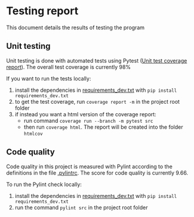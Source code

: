 # Testing report
This document details the results of testing the program

## Unit testing
Unit testing is done with automated tests using Pytest ([Unit test coverage report](https://jonathanheyno.github.io/tiramarkovchaincodecov/index.html)). The overall test coverage is currently 98%

If you want to run the tests locally:
1) install the dependencies in [requirements_dev.txt](../requirements_dev.txt) with `pip install requirements_dev.txt`
2) to get the test coverage, run `coverage report -m` in the project root folder
2) if instead you want a html version of the coverage report:
	- run command `coverage run --branch -m pytest src`
	- then run `coverage html`. The report will be created into the folder `htmlcov`

## Code quality
Code quality in this project is measured with Pylint according to the definitions in the file [.pylintrc](../.pylintrc). The score for code quality is currently 9.66.

To run the Pylint check locally:
1) install the dependencies in [requirements_dev.txt](../requirements_dev.txt) with `pip install requirements_dev.txt`
2) run the command `pylint src` in the project root folder
